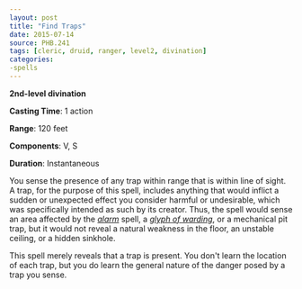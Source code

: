 ```yaml
---
layout: post
title: "Find Traps"
date: 2015-07-14
source: PHB.241
tags: [cleric, druid, ranger, level2, divination]
categories:
-spells
---
```


**2nd-level divination**

**Casting Time**: 1 action

**Range**: 120 feet

**Components**: V, S

**Duration**: Instantaneous

You sense the presence of any trap within range that is within line of sight. A trap, for the purpose of this spell, includes anything that would inflict a sudden or unexpected effect you consider harmful or undesirable, which was specifically intended as such by its creator. Thus, the spell would sense an area affected by the *[alarm](alarm "alarm (lvl 1)")* spell, a *[glyph of warding](glyph-of-warding "glyph of warding (lvl 3)")*, or a mechanical pit trap, but it would not reveal a natural weakness in the floor, an unstable ceiling, or a hidden sinkhole.

This spell merely reveals that a trap is present. You don't learn the location of each trap, but you do learn the general nature of the danger posed by a trap you sense.
